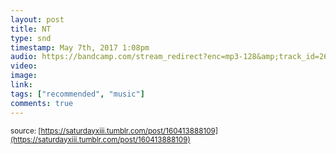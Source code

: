 ```yaml
---
layout: post
title: NT
type: snd
timestamp: May 7th, 2017 1:08pm
audio: https://bandcamp.com/stream_redirect?enc=mp3-128&amp;track_id=2611108810&amp;ts=1618890940&amp;t=a5da6ed7f509c9c43273386ee88c24191f7e87fe
video: 
image: 
link: 
tags: ["recommended", "music"]
comments: true
---
```


<small>source: [https://saturdayxiii.tumblr.com/post/160413888109](https://saturdayxiii.tumblr.com/post/160413888109)</small>